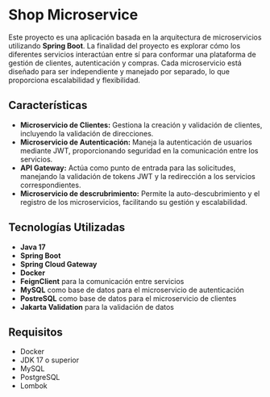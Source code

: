 # Shop Microservice

Este proyecto es una aplicación basada en la arquitectura de microservicios utilizando **Spring Boot**. La finalidad del proyecto es explorar cómo los diferentes servicios interactúan entre sí para conformar una plataforma de gestión de clientes, autenticación y compras. Cada microservicio está diseñado para ser independiente y manejado por separado, lo que proporciona escalabilidad y flexibilidad.

## Características
- **Microservicio de Clientes:** Gestiona la creación y validación de clientes, incluyendo la validación de direcciones.
- **Microservicio de Autenticación:** Maneja la autenticación de usuarios mediante JWT, proporcionando seguridad en la comunicación entre los servicios.
- **API Gateway:** Actúa como punto de entrada para las solicitudes, manejando la validación de tokens JWT y la redirección a los servicios correspondientes.
- **Microservicio de descrubrimiento:** Permite la auto-descubrimiento y el registro de los microservicios, facilitando su gestión y escalabilidad.
  
## Tecnologías Utilizadas
- **Java 17**
- **Spring Boot**
- **Spring Cloud Gateway**
- **Docker**
- **FeignClient** para la comunicación entre servicios
- **MySQL** como base de datos para el microservicio de autenticación
- **PostreSQL** como base de datos para el microservicio de clientes
- **Jakarta Validation** para la validación de datos

## Requisitos
- Docker
- JDK 17 o superior
- MySQL
- PostgreSQL
- Lombok

